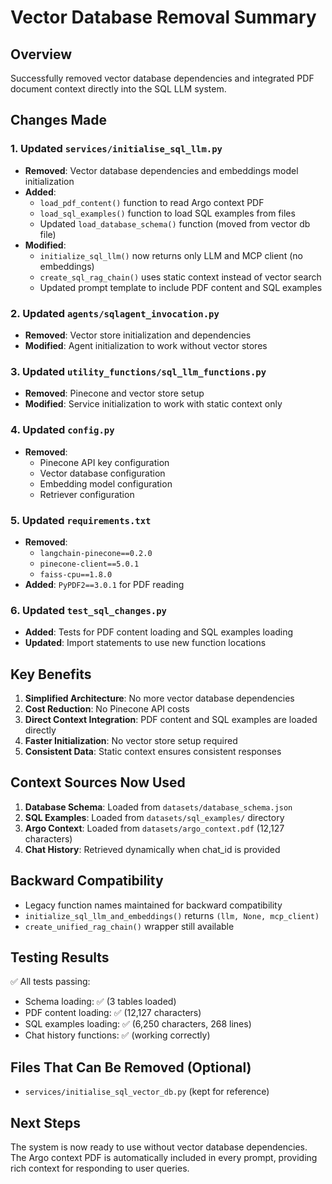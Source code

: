 # Vector Database Removal Summary

## Overview
Successfully removed vector database dependencies and integrated PDF document context directly into the SQL LLM system.

## Changes Made

### 1. Updated `services/initialise_sql_llm.py`
- **Removed**: Vector database dependencies and embeddings model initialization
- **Added**: 
  - `load_pdf_content()` function to read Argo context PDF
  - `load_sql_examples()` function to load SQL examples from files
  - Updated `load_database_schema()` function (moved from vector db file)
- **Modified**: 
  - `initialize_sql_llm()` now returns only LLM and MCP client (no embeddings)
  - `create_sql_rag_chain()` uses static context instead of vector search
  - Updated prompt template to include PDF content and SQL examples

### 2. Updated `agents/sqlagent_invocation.py`
- **Removed**: Vector store initialization and dependencies
- **Modified**: Agent initialization to work without vector stores

### 3. Updated `utility_functions/sql_llm_functions.py`
- **Removed**: Pinecone and vector store setup
- **Modified**: Service initialization to work with static context only

### 4. Updated `config.py`
- **Removed**: 
  - Pinecone API key configuration
  - Vector database configuration
  - Embedding model configuration
  - Retriever configuration

### 5. Updated `requirements.txt`
- **Removed**: 
  - `langchain-pinecone==0.2.0`
  - `pinecone-client==5.0.1`
  - `faiss-cpu==1.8.0`
- **Added**: `PyPDF2==3.0.1` for PDF reading

### 6. Updated `test_sql_changes.py`
- **Added**: Tests for PDF content loading and SQL examples loading
- **Updated**: Import statements to use new function locations

## Key Benefits

1. **Simplified Architecture**: No more vector database dependencies
2. **Cost Reduction**: No Pinecone API costs
3. **Direct Context Integration**: PDF content and SQL examples are loaded directly
4. **Faster Initialization**: No vector store setup required
5. **Consistent Data**: Static context ensures consistent responses

## Context Sources Now Used

1. **Database Schema**: Loaded from `datasets/database_schema.json`
2. **SQL Examples**: Loaded from `datasets/sql_examples/` directory
3. **Argo Context**: Loaded from `datasets/argo_context.pdf` (12,127 characters)
4. **Chat History**: Retrieved dynamically when chat_id is provided

## Backward Compatibility

- Legacy function names maintained for backward compatibility
- `initialize_sql_llm_and_embeddings()` returns `(llm, None, mcp_client)`
- `create_unified_rag_chain()` wrapper still available

## Testing Results

✅ All tests passing:
- Schema loading: ✅ (3 tables loaded)
- PDF content loading: ✅ (12,127 characters)
- SQL examples loading: ✅ (6,250 characters, 268 lines)
- Chat history functions: ✅ (working correctly)

## Files That Can Be Removed (Optional)

- `services/initialise_sql_vector_db.py` (kept for reference)

## Next Steps

The system is now ready to use without vector database dependencies. The Argo context PDF is automatically included in every prompt, providing rich context for responding to user queries.
